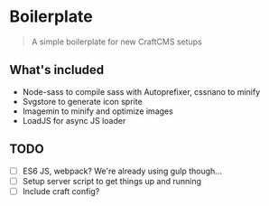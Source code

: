 # Boilerplate

> A simple boilerplate for new CraftCMS setups

## What's included
- Node-sass to compile sass with Autoprefixer, cssnano to minify
- Svgstore to generate icon sprite
- Imagemin to minify and optimize images
- LoadJS for async JS loader

## TODO
- [ ] ES6 JS, webpack? We're already using gulp though...
- [ ] Setup server script to get things up and running
- [ ] Include craft config?
